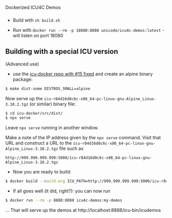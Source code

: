 Dockerized ICU4C Demos
###

- Build with `sh build.sh`

- Run with `docker run --rm -p 18080:8080 unicode/icu4c-demos:latest` - will listen on port 18080

## Building with a special ICU version

(Advanced use)

- use the [icu-docker repo with #15 fixed](https://github.com/unicode-org/icu-docker/pull/15) and create an alpine binary package:

```sh
$ make dist-some DISTROS_SMALL=alpine
```

Now serve up the `icu-r84d16d8c6c-x86_64-pc-linux-gnu-Alpine_Linux-3.10.2.tgz` (or similar) binary file:

```sh
$ cd icu-docker/src/dist/
$ npx serve
```

Leave `npx serve` running in another window.

Make a note of the IP address given by the `npx serve` command. Visit that URL and construct a URL to the `icu-r84d16d8c6c-x86_64-pc-linux-gnu-Alpine_Linux-3.10.2.tgz` file such as

    http://999.999.999.999:5000/icu-r84d16d8c6c-x86_64-pc-linux-gnu-Alpine_Linux-3.10.2.tgz

- Now you are ready to build:

```sh
$ docker build --build-arg ICU_PATH=http://999.999.999.999:5000/icu-r84d16d8c6c-x86_64-pc-linux-gnu-Alpine_Linux-3.10.2.tgz -t icu4c-demos:my-demos  . -f icu-kube/docker.d/icu4c-demos/Dockerfile
```

- If all goes well (it did, right?): you can now run

```sh
$ docker run --rm -p 8888:8080 icu4c-demos:my-demos
```

… That will serve up the demos at http://localhost:8888/icu-bin/icudemos
